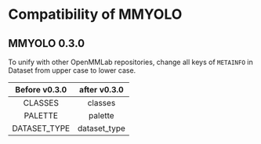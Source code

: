 # Compatibility of MMYOLO

## MMYOLO 0.3.0

To unify with other OpenMMLab repositories, change all keys of `METAINFO` in Dataset from upper case to lower case.

| Before v0.3.0 | after v0.3.0 |
| :-----------: | :----------: |
|    CLASSES    |   classes    |
|    PALETTE    |   palette    |
| DATASET_TYPE  | dataset_type |
